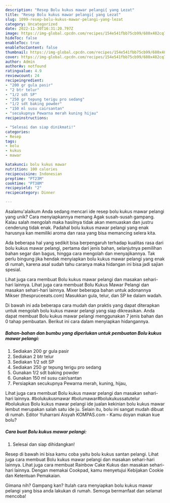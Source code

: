 ```yaml
---
description: "Resep Bolu kukus mawar pelangi{ yang Lezat"
title: "Resep Bolu kukus mawar pelangi{ yang Lezat"
slug: 1099-resep-bolu-kukus-mawar-pelangi-yang-lezat
category: Uncategorized
date: 2022-11-30T16:31:20.797Z
image: https://img-global.cpcdn.com/recipes/154e541fbb75cb99/680x482cq70/bolu-kukus-mawar-pelangi-foto-resep-utama.jpg
hideToc: false
enableToc: true
enableTocContent: false
thumbnail: https://img-global.cpcdn.com/recipes/154e541fbb75cb99/680x482cq70/bolu-kukus-mawar-pelangi-foto-resep-utama.jpg
cover: https://img-global.cpcdn.com/recipes/154e541fbb75cb99/680x482cq70/bolu-kukus-mawar-pelangi-foto-resep-utama.jpg
author: Admin
authorAv: notfound
ratingvalue: 4.9
reviewcount: 24
recipeingredient:
- "200 gr gula pasir"
- "2 btr telur"
- "1/2 sdt SP"
- "250 gr tepung terigu pro sedang"
- "1/2 sdt baking powder"
- "150 ml susu cairsantan"
- "secukupnya Pewarna merah kuning hijau"
recipeinstructions:

- "Selesai dan siap dinikmati!"
categories:
- Resep
tags:
- bolu
- kukus
- mawar

katakunci: bolu kukus mawar 
nutrition: 100 calories
recipecuisine: Indonesian
preptime: "PT23M"
cooktime: "PT38M"
recipeyield: "2"
recipecategory: Dinner

---
```



Asalamu'alaikum Anda sedang mencari ide resep bolu kukus mawar pelangi yang unik? Cara menyiapkannya memang Agak susah-susah gampang. Kalau salah mengolah maka hasilnya tidak akan memuaskan dan justru cenderung tidak enak. Padahal bolu kukus mawar pelangi yang enak harusnya kan memiliki aroma dan rasa yang bisa memancing selera kita.


Ada beberapa hal yang sedikit bisa berpengaruh terhadap kualitas rasa dari bolu kukus mawar pelangi, pertama dari jenis bahan, selanjutnya pemilihan bahan segar dan bagus, hingga cara mengolah dan menyajikannya. Tak perlu bingung jika hendak menyiapkan bolu kukus mawar pelangi yang enak di rumah, karena asal sudah tahu caranya maka hidangan ini bisa jadi sajian spesial.

Lihat juga cara membuat Bolu kukus mawar pelangi dan masakan sehari-hari lainnya. Lihat juga cara membuat Bolu Kukus Mawar Pelangi dan masakan sehari-hari lainnya. Mixer beberapa bahan untuk adonannya Mikser (thespruceeats.com) Masukkan gula, telur, dan SP ke dalam wadah.


Di bawah ini ada beberapa cara mudah dan praktis yang dapat diterapkan untuk mengolah bolu kukus mawar pelangi yang siap dikreasikan. Anda dapat membuat Bolu kukus mawar pelangi menggunakan 7 jenis bahan dan 0 tahap pembuatan. Berikut ini cara dalam menyiapkan hidangannya.

<!--inarticleads1-->

##### Bahan-bahan dan bumbu yang diperlukan untuk pembuatan Bolu kukus mawar pelangi:

1. Sediakan 200 gr gula pasir
1. Sediakan 2 btr telur
1. Sediakan 1/2 sdt SP
1. Sediakan 250 gr tepung terigu pro sedang
1. Gunakan 1/2 sdt baking powder
1. Gunakan 150 ml susu cair/santan
1. Persiapkan secukupnya Pewarna merah, kuning, hijau,


Lihat juga cara membuat Bolu kukus mawar pelangi dan masakan sehari-hari lainnya. #bolukukusmawar #bolumawar#bolukukussatutelur #bolukukus Bolu kukus mawar pelangi ide jualan kekinian bolu kukus mawar lembut merupakan salah satu ide ju. Selain itu, bolu ini sangat mudah dibuat di rumah. Editor Yuharrani Aisyah KOMPAS.com - Kamu doyan makan kue bolu? 

<!--inarticleads2-->

##### Cara buat Bolu kukus mawar pelangi:


1. Selesai dan siap dihidangkan!

Resep di bawah ini bisa kamu coba yaitu bolu kukus santan pelangi. Lihat juga cara membuat Bolu kukus mawar pelangi dan masakan sehari-hari lainnya. Lihat juga cara membuat Rainbow Cake Kukus dan masakan sehari-hari lainnya. Dengan memakai Cookpad, kamu menyetujui Kebijakan Cookie dan Ketentuan Pemakaian. 

Gimana nih? Gampang kan? Itulah cara menyiapkan bolu kukus mawar pelangi yang bisa anda lakukan di rumah. Semoga bermanfaat dan selamat mencoba!
